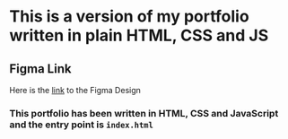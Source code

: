 # This is a version of my portfolio written in plain HTML, CSS and JS
## Figma Link
Here is the [link](https://www.figma.com/file/KkQmkAmxlihAnoIub2mfg2/HTML%2FCSS%2FJS-Portfolio?type=design&node-id=0%3A1&mode=design&t=O3Jazv3z26lbYDOu-1) to the Figma Design
### This portfolio has been written in HTML, CSS and JavaScript and the entry point is ```index.html```
